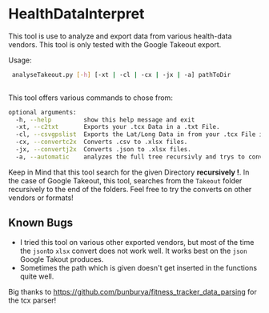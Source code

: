 # HealthDataInterpret

This tool is use to analyze and export data from various health-data vendors. This tool is only tested with the Google Takeout export.

Usage:
```bash
 analyseTakeout.py [-h] [-xt | -cl | -cx | -jx | -a] pathToDir
 
```

This tool offers various commands to chose from:

```bash
optional arguments:
  -h, --help         show this help message and exit
  -xt, --c2txt       Exports your .tcx Data in a .txt File.
  -cl, --csvgpslist  Exports the Lat/Long Data in from your .tcx File into a .csv File.
  -cx, --convertc2x  Converts .csv to .xlsx files.
  -jx, --convertj2x  Converts .json to .xlsx files.
  -a, --automatic    analyzes the full tree recursivly and trys to convert the data in readbale Data.
```
Keep in Mind that this tool search for the given Directory **recursively !**.
In the case of Google Takeout, this tool, searches from the `Takeout` folder recursively to the end of the folders.
Feel free to try the converts on other vendors or formats!
## Known Bugs
- I tried this tool on various other exported vendors, but most of the time the `json`to `xlsx` convert does not work well. It works best on   the `json` Google Takout produces.
- Sometimes the path which is given doesn't get inserted in the functions quite well.

Big thanks to https://github.com/bunburya/fitness_tracker_data_parsing for the tcx parser!
